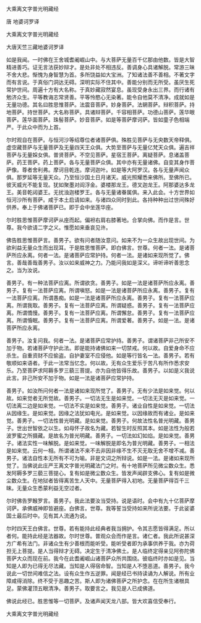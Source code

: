   大乘离文字普光明藏经  

唐 地婆诃罗译  

大乘离文字普光明藏经  

大唐天竺三藏地婆诃罗译  

如是我闻。一时佛在王舍城耆阇崛山中。与大菩萨无量百千亿那由他数。皆是大智精进善巧。证无言法获妙辩才。是处非处不相违反。善调身心具诸解脱。常游三昧不舍大悲。惭愧为身智慧为首。多所饶益如大宝洲。了知诸法善不善相。不著文字而有言说。于真俗门洞达无碍。深明实际不住其中。善能分别而无所受。虽厌生死常护世间。周遍十方有大名称。于真妙藏寂然宴息。虽现受身永出三界。而行诸有勉济众生。平等教诲志常贤善。平等怜愍心无染著。能令自他莫不清净。成就如是无量功德。其名曰胜思惟菩萨。法震音菩萨。妙身菩萨。法辋菩萨。辩积菩萨。持地菩萨。持世菩萨。大名称菩萨。具诸辩菩萨。千容相菩萨。功德山菩萨。莲华眼菩萨。莲华面菩萨。珠髻菩萨。妙音菩萨。如是等菩萨摩诃萨。皆如童子色相端严。于此众中而为上首。  

尔时观自在菩萨。与恒河沙等绍尊位者诸菩萨俱。殊胜见菩萨与无央数天帝释俱。虚空藏菩萨与无量菩萨及无量四天王众俱。大势至菩萨与无量亿梵天众俱。遍吉祥菩萨与无量婇女俱。普贤菩萨。不空见菩萨。星宿王菩萨。离疑菩萨。息诸盖菩萨。药王菩萨。药上菩萨。各与无量菩萨众俱。其中亦有无量诸佛。自变其身作菩萨像。尊者舍利弗。摩诃目乾连。摩诃迦叶。如是等大阿罗汉。各与无量声闻众俱。那罗延等无量天众。乃至恒沙国土日月诸天。威光照耀悉来佛所。至佛所已。彼天威光不能复现。犹如聚墨对阎浮金。婆楼那龙王。德叉迦龙王。阿那婆达多龙王。美音乾闼婆王。无扰浊迦楼罗王。各与无量诸眷属俱。来入此会。十方世界如恒河沙所有菩萨。咸于本土启请如来。与诸四众同时到此。各持种种出过世间殊好供养。奉上于佛诸菩萨已。即于会中坐莲华座。  

尔时胜思惟菩萨摩诃萨从座而起。偏袒右肩右膝著地。合掌向佛。而作是言。世尊。我今欲请二字之义。惟愿如来垂哀见许。  

佛告胜思惟菩萨言。善男子。欲有问者随汝意问。如来不为一众生故出现世间。为欲利益无量众生而出现耳。于是胜思惟菩萨。即白佛言。世尊。何者一法。是诸菩萨所应永离。何者一法。是诸菩萨应常护持。何者一法。是诸如来现所觉了。佛言。善哉善哉善男子。汝以如来威神之力。乃能问我如是深义。谛听谛听善思念之。当为汝说。  

善男子。有一种法菩萨应离。所谓欲贪。善男子。如是一法是诸菩萨所应永离。善男子。复有一法菩萨应离。所谓嗔怒。如是一法是诸菩萨所应永离。善男子。复有一法菩萨应离。所谓愚痴。如是一法是诸菩萨所应永离。善男子。复有一法菩萨应离。所谓我取。善男子。复有一法菩萨应离。所谓疑惑。善男子。复有一法菩萨应离。所谓憍慢。善男子。复有一法菩萨应离。所谓懈怠。善男子。复有一法菩萨应离。所谓惛眠。善男子。复有一法菩萨应离。所谓爱著。善男子。如是一法。是诸菩萨所应永离。  

善男子。汝复问我。何者一法。是诸菩萨应常护持。善男子。谓诸菩萨非己所安不加于物。若诸菩萨守护此法。即是能持诸佛如来一切禁戒。何以故。自爱身命不应杀生。自重资财不应偷盗。自护妻室不应侵他。如是等行皆名一法。善男子。若有敬顺如来语者。于此一法常当忆念。何以故。无有众生爱乐于苦凡有所作悉求安乐。乃至菩萨求阿耨多罗三藐三菩提。亦为自他皆得乐故。善男子。以如是义我说此言。非己所安不加于物。如是一法是诸菩萨应常护持。  

善男子。如汝所问何者一法是诸如来现所觉了。善男子。无有少法是如来觉。何以故。如来觉者无所觉故。善男子。一切法无生是如来觉。一切法无灭是如来觉。一切法离二边是如来觉。一切法不实是如来觉。善男子。诸业自性是如来觉。一切法从因缘生。是如来觉。因缘之法犹如电光。是如来觉。以因缘故而有诸业。是如来觉。善男子。一切法性普光明藏。是如来觉。善男子。何故法性名普光明藏。善男子。世出世智依之以生。如母怀子故名为藏。若智生时反照其本。如是法性为般若波罗蜜之所摄藏。是故名为普光明藏。善男子。一切法如幻如焰。是如来觉。善男子。诸法实性一味解脱。是如来觉。一味解脱是即名为普光明藏。善男子。一相法是如来觉。云何一相。所谓诸法不来不去非因非缘不生不灭无取无舍不增不减。善男子。诸法自性本无所有不可为喻。非是文词之所辩说。如是一法。是诸如来现所觉了。当佛说此庄严王离文字普光明藏法门之时。有十地菩萨所见微尘数众生。悉发阿耨多罗三藐三菩提心。复有如是微尘数众生。皆发声闻辟支佛心。复有如是微尘数众生。在地狱者皆得离苦生人天中。无量菩萨得入初地。无量菩萨得百千三昧。无量众生悉蒙利益无空过者。  

尔时佛告罗睺罗言。善男子。我此法要汝当受持。说是语时。会中有九十亿菩萨摩诃萨。承佛威神即皆避座。白佛言。世尊。我等誓当受持如来所说法要。于此娑婆国土最后时中。见有其人流通为说。  

尔时四天王白佛言。世尊。若有能持此经典者我当拥护。令其志愿皆得满足。所以者何。能持此经是法器故。尔时世尊。普观众会而作是言。诸仁者。我此所说甚深方广希有法门。非诸众生有少善根而能听受。能听受者即为承事供养于我。亦为荷担无上菩提。是人当得辩才无碍。决定生于清净佛土。是人临终定得亲见阿弥陀佛菩萨大众而现在前。我今在此耆阇崛山诸菩萨众所共围绕。彼临终时亦如是见。当知是人即为已得无尽法藏。当知是人得宿命智。当知是人不堕恶道。善男子。我今说此一切世间难信之法。设有众生作五逆罪。闻是经已书持读诵为人解说。所有业障咸得消除。终不受于恶趣之苦。斯人即为诸佛菩萨之所护念。在在所生诸根具足。蒙佛灌顶五眼清净。善男子。取要言之。我见是人已成佛道。  

佛说此经已。胜思惟等一切菩萨。及诸声闻天龙八部。皆大欢喜信受奉行。  

大乘离文字普光明藏经  
